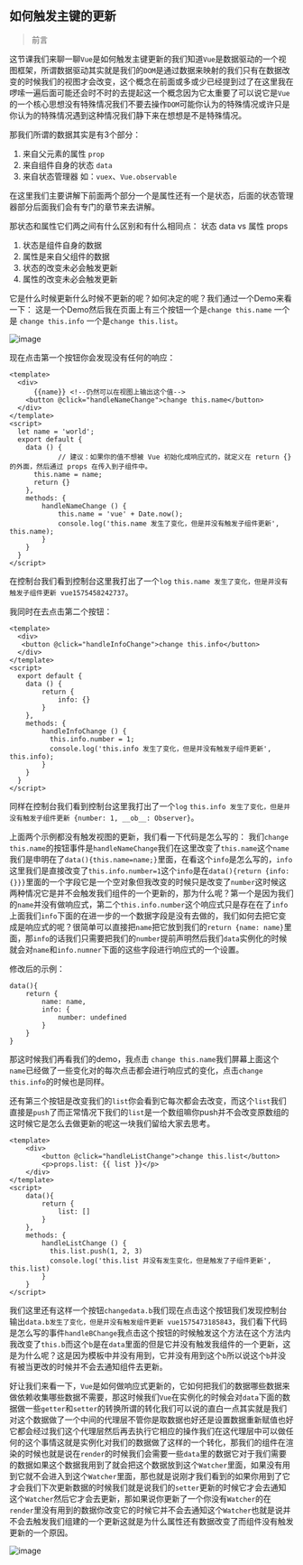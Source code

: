 ## 如何触发主键的更新

> 前言 

这节课我们来聊一聊`Vue`是如何触发主键更新的我们知道`Vue`是数据驱动的一个视图框架，所谓数据驱动其实就是我们的`DOM`是通过数据来映射的我们只有在数据改变的时候我们的视图才会改变，这个概念在前面或多或少已经提到过了在这里我在啰嗦一遍后面可能还会时不时的去提起这一个概念因为它太重要了可以说它是`Vue`的一个核心思想没有特殊情况我们不要去操作`DOM`可能你认为的特殊情况或许只是你认为的特殊情况遇到这种情况我们静下来在想想是不是特殊情况。

那我们所谓的数据其实是有3个部分：
1. 来自父元素的属性 `prop`
2. 来自组件自身的状态 `data`
3. 来自状态管理器 如：`vuex`、`Vue.observable`

在这里我们主要讲解下前面两个部分一个是属性还有一个是状态，后面的状态管理器部分后面我们会有专门的章节来去讲解。

那状态和属性它们两之间有什么区别和有什么相同点：
状态 data vs 属性 props
1. 状态是组件自身的数据
2. 属性是来自父组件的数据
3. 状态的改变未必会触发更新
4. 属性的改变未必会触发更新

它是什么时候更新什么时候不更新的呢？如何决定的呢？我们通过一个Demo来看一下：
这是一个Demo然后我在页面上有三个按钮一个是`change this.name` 一个是 `change this.info` 一个是`change this.list`。

![image](http://i1.fuimg.com/717460/c71f473f4f59d930.jpg)

现在点击第一个按钮你会发现没有任何的响应：

```
<template>
  <div>
	  {{name}} <!--仍然可以在视图上输出这个值-->
    <button @click="handleNameChange">change this.name</button>
  </div>
</template>
<script>
  let name = 'world';
  export default {
    data () {
			// 建议：如果你的值不想被 Vue 初始化成响应式的，就定义在 return {} 的外面，然后通过 props 在传入到子组件中。
      this.name = name;
      return {}
    },
    methods: {
        handleNameChange () {
            this.name = 'vue' + Date.now();
            console.log('this.name 发生了变化，但是并没有触发子组件更新', this.name);
        }
    }
  }
</script>
```
在控制台我们看到控制台这里我打出了一个`log` `this.name 发生了变化，但是并没有触发子组件更新 vue1575458242737`。

我同时在去点击第二个按钮：

```
<template>
  <div>
   <button @click="handleInfoChange">change this.info</button>
  </div>
</template>
<script>
  export default {
    data () {
        return {
            info: {}
        }
    },
    methods: {
        handleInfoChange () {
          this.info.number = 1;
          console.log('this.info 发生了变化，但是并没有触发子组件更新', this.info);
        }
    }
  }
</script>
```
同样在控制台我们看到控制台这里我打出了一个`log` `this.info 发生了变化，但是并没有触发子组件更新 {number: 1, __ob__: Observer}`。

上面两个示例都没有触发视图的更新，我们看一下代码是怎么写的：
我们`change this.name`的按钮事件是`handleNameChange`我们在这里改变了`this.name`这个`name`我们是申明在了`data(){this.name=name;}`里面，在看这个`info`是怎么写的，`info`这里我们是直接改变了`this.info.number=1`这个`info`是在`data(){return {info: {}}}`里面的一个字段它是一个空对象但我改变的时候只是改变了`number`这时候这两种情况它是并不会触发我们组件的一个更新的，那为什么呢？第一个是因为我们的`name`并没有做响应式，第二个`this.info.number`这个响应式只是存在在了`info`上面我们`info`下面的在进一步的一个数据字段是没有去做的，我们如何去把它变成是响应式的呢？很简单可以直接把`name`把它放到我们的`return {name: name}`里面，那`info`的话我们只需要把我们的`number`提前声明然后我们`data`实例化的时候就会对`name`和`info.numner`下面的这些字段进行响应式的一个设置。

修改后的示例：
```
data(){
    return {
        name: name,
        info: {
            number: undefined
        }
    }
}
```
那这时候我们再看我们的demo，我点击 `change this.name`我们屏幕上面这个`name`已经做了一些变化对的每次点击都会进行响应式的变化，点击`change this.info`的时候也是同样。

还有第三个按钮是改变我们的`list`你会看到它每次都会去改变，而这个`list`我们直接是`push`了而正常情况下我们的`list`是一个数组嘛你push并不会改变原数组的这时候它是怎么去做更新的呢这一块我们留给大家去思考。

```
<template>
    <div>
        <button @click="handleListChange">change this.list</button>
        <p>props.list: {{ list }}</p>
    </div>
</template>
<script>
    data(){
        return {
            list: []
        }
    },
    methods: {
        handleListChange () {
          this.list.push(1, 2, 3)
          console.log('this.list 并没有发生变化，但是触发了子组件更新', this.list)
        }
    }
</script>
```

我们这里还有这样一个按钮`changedata.b`我们现在点击这个按钮我们发现控制台输出`data.b发生了变化，但是并没有触发组件更新 vue1575473185843`，我们看下代码是怎么写的事件`handleBChange`我点击这个按钮的时候触发这个方法在这个方法内我改变了`this.b`而这个`b`是在`data`里面的但是它并没有触发我组件的一个更新，这是为什么呢？这是因为模板中并没有用到，它并没有用到这个`b`所以说这个`b`并没有被当更改的时候并不会去通知组件去更新。


好让我们来看一下，`Vue`是如何做响应式更新的，它如何把我们的数据哪些数据来做依赖收集哪些数据不需要，那这时候我们`Vue`在实例化的时候会对`data`下面的数据做一些`getter`和`setter`的转换所谓的转化我们可以说的直白一点其实就是我们对这个数据做了一个中间的代理层不管你是取数据也好还是设置数据重新赋值也好它都会经过我们这个代理层然后再去执行它相应的操作我们在这代理层中可以做任何的这个事情这就是实例化对我们的数据做了这样的一个转化，那我们的组件在渲染的时候也就是说在`render`的时候我们会需要一些`data`里的数据它对于我们需要的数据如果这个数据我用到了就会把这个数据放到这个`Watcher`里面，如果没有用到它就不会进入到这个`Watcher`里面，那也就是说刚才我们看到的如果你用到了它才会我们下次更新数据的时候我们就是说我们的`setter`更新的时候它才会去通知这个`Watcher`然后它才会去更新，那如果说你更新了一个你没有`Watcher`的在`render`里没有用到的数据你改变它的时候它并不会去通知这个`Watcher`也就是说并不会去触发我们组建的一个更新这就是为什么属性还有数据改变了而组件没有触发更新的一个原因。

![image](http://i1.fuimg.com/717460/62ef736e4d0a6a17.jpg)







